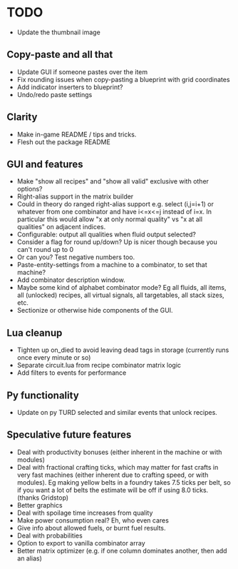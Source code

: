 # TODO

* Update the thumbnail image

## Copy-paste and all that
* Update GUI if someone pastes over the item
* Fix rounding issues when copy-pasting a blueprint with grid coordinates
* Add indicator inserters to blueprint?
* Undo/redo paste settings

## Clarity
* Make in-game README / tips and tricks.
* Flesh out the package README

## GUI and features
* Make "show all recipes" and "show all valid" exclusive with other options?
* Right-alias support in the matrix builder
* Could in theory do ranged right-alias support e.g. select (i,j=i+1) or whatever from one combinator and have i<=x<=j instead of i=x.  In particular this would allow "x at only normal quality" vs "x at all qualities" on adjacent indices.
* Configurable: output all qualities when fluid output selected?
* Consider a flag for round up/down?  Up is nicer though because you can't round up to 0
* Or can you?  Test negative numbers too.
* Paste-entity-settings from a machine to a combinator, to set that machine?
* Add combinator description window.
* Maybe some kind of alphabet combinator mode?  Eg all fluids, all items, all (unlocked) recipes, all virtual signals, all targetables, all stack sizes, etc.
* Sectionize or otherwise hide components of the GUI.

## Lua cleanup
* Tighten up on_died to avoid leaving dead tags in storage (currently runs once every minute or so)
* Separate circuit.lua from recipe combinator matrix logic
* Add filters to events for performance

## Py functionality
* Update on py TURD selected and similar events that unlock recipes.

## Speculative future features
* Deal with productivity bonuses (either inherent in the machine or with modules)
* Deal with fractional crafting ticks, which may matter for fast crafts in very fast machines (either inherent due to crafting speed, or with modules).  Eg making yellow belts in a foundry takes 7.5 ticks per belt, so if you want a lot of belts the estimate will be off if using 8.0 ticks. (thanks Gridstop)
* Better graphics
* Deal with spoilage time increases from quality
* Make power consumption real?  Eh, who even cares
* Give info about allowed fuels, or burnt fuel results.
* Deal with probabilities
* Option to export to vanilla combinator array
* Better matrix optimizer (e.g. if one column dominates another, then add an alias)